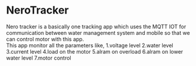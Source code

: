 # NeroTracker
Nero tracker is a basically one tracking app which uses the MQTT IOT for communication between water management system and mobile so that we can control motor with this app.\
This app monitor all the parameters like,
1.voltage level
2.water level
3.current level
4.load on the motor 
5.alram on overload
6.alram on lower water level
7.motor control

